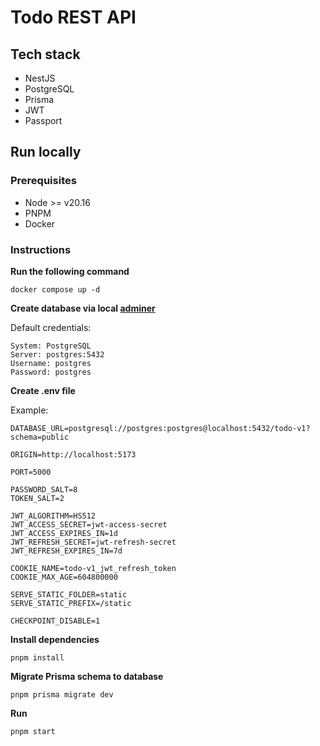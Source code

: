 # Todo REST API

## Tech stack

- NestJS
- PostgreSQL
- Prisma
- JWT
- Passport

## Run locally

### Prerequisites

- Node >= v20.16
- PNPM
- Docker

### Instructions

**Run the following command**

```
docker compose up -d
```

**Create database via local [adminer](http://localhost:8080)**

Default credentials:

```text
System: PostgreSQL
Server: postgres:5432
Username: postgres
Password: postgres
```

**Create .env file**

Example:

```
DATABASE_URL=postgresql://postgres:postgres@localhost:5432/todo-v1?schema=public

ORIGIN=http://localhost:5173

PORT=5000

PASSWORD_SALT=8
TOKEN_SALT=2

JWT_ALGORITHM=HS512
JWT_ACCESS_SECRET=jwt-access-secret
JWT_ACCESS_EXPIRES_IN=1d
JWT_REFRESH_SECRET=jwt-refresh-secret
JWT_REFRESH_EXPIRES_IN=7d

COOKIE_NAME=todo-v1_jwt_refresh_token
COOKIE_MAX_AGE=604800000

SERVE_STATIC_FOLDER=static
SERVE_STATIC_PREFIX=/static

CHECKPOINT_DISABLE=1
```

**Install dependencies**

```
pnpm install
```

**Migrate Prisma schema to database**

```
pnpm prisma migrate dev
```

**Run**

```
pnpm start
```
